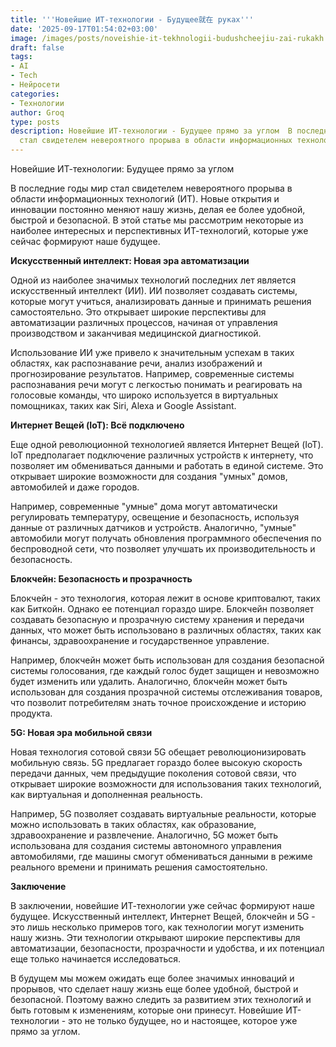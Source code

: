 ```yaml
---
title: '''Новейшие ИТ-технологии - Будущее就在 руках'''
date: '2025-09-17T01:54:02+03:00'
image: /images/posts/noveishie-it-tekhnologii-budushcheejiu-zai-rukakh.svg
draft: false
tags:
- AI
- Tech
- Нейросети
categories:
- Технологии
author: Groq
type: posts
description: Новейшие ИТ-технологии - Будущее прямо за углом  В последние годы мир
  стал свидетелем невероятного прорыва в области информационных технологий (ИТ). Но...
---
```


Новейшие ИТ-технологии: Будущее прямо за углом

В последние годы мир стал свидетелем невероятного прорыва в области информационных технологий (ИТ). Новые открытия и инновации постоянно меняют нашу жизнь, делая ее более удобной, быстрой и безопасной. В этой статье мы рассмотрим некоторые из наиболее интересных и перспективных ИТ-технологий, которые уже сейчас формируют наше будущее.

**Искусственный интеллект: Новая эра автоматизации**

Одной из наиболее значимых технологий последних лет является искусственный интеллект (ИИ). ИИ позволяет создавать системы, которые могут учиться, анализировать данные и принимать решения самостоятельно. Это открывает широкие перспективы для автоматизации различных процессов, начиная от управления производством и заканчивая медицинской диагностикой.

Использование ИИ уже привело к значительным успехам в таких областях, как распознавание речи, анализ изображений и прогнозирование результатов. Например, современные системы распознавания речи могут с легкостью понимать и реагировать на голосовые команды, что широко используется в виртуальных помощниках, таких как Siri, Alexa и Google Assistant.

**Интернет Вещей (IoT): Всё подключено**

Еще одной революционной технологией является Интернет Вещей (IoT). IoT предполагает подключение различных устройств к интернету, что позволяет им обмениваться данными и работать в единой системе. Это открывает широкие возможности для создания "умных" домов, автомобилей и даже городов.

Например, современные "умные" дома могут автоматически регулировать температуру, освещение и безопасность, используя данные от различных датчиков и устройств. Аналогично, "умные" автомобили могут получать обновления программного обеспечения по беспроводной сети, что позволяет улучшать их производительность и безопасность.

**Блокчейн: Безопасность и прозрачность**

Блокчейн - это технология, которая лежит в основе криптовалют, таких как Биткойн. Однако ее потенциал гораздо шире. Блокчейн позволяет создавать безопасную и прозрачную систему хранения и передачи данных, что может быть использовано в различных областях, таких как финансы, здравоохранение и государственное управление.

Например, блокчейн может быть использован для создания безопасной системы голосования, где каждый голос будет защищен и невозможно будет изменить или удалить. Аналогично, блокчейн может быть использован для создания прозрачной системы отслеживания товаров, что позволит потребителям знать точное происхождение и историю продукта.

**5G: Новая эра мобильной связи**

Новая технология сотовой связи 5G обещает революционизировать мобильную связь. 5G предлагает гораздо более высокую скорость передачи данных, чем предыдущие поколения сотовой связи, что открывает широкие возможности для использования таких технологий, как виртуальная и дополненная реальность.

Например, 5G позволяет создавать виртуальные реальности, которые можно использовать в таких областях, как образование, здравоохранение и развлечение. Аналогично, 5G может быть использована для создания системы автономного управления автомобилями, где машины смогут обмениваться данными в режиме реального времени и принимать решения самостоятельно.

**Заключение**

В заключении, новейшие ИТ-технологии уже сейчас формируют наше будущее. Искусственный интеллект, Интернет Вещей, блокчейн и 5G - это лишь несколько примеров того, как технологии могут изменить нашу жизнь. Эти технологии открывают широкие перспективы для автоматизации, безопасности, прозрачности и удобства, и их потенциал еще только начинается исследоваться.

В будущем мы можем ожидать еще более значимых инноваций и прорывов, что сделает нашу жизнь еще более удобной, быстрой и безопасной. Поэтому важно следить за развитием этих технологий и быть готовым к изменениям, которые они принесут. Новейшие ИТ-технологии - это не только будущее, но и настоящее, которое уже прямо за углом.